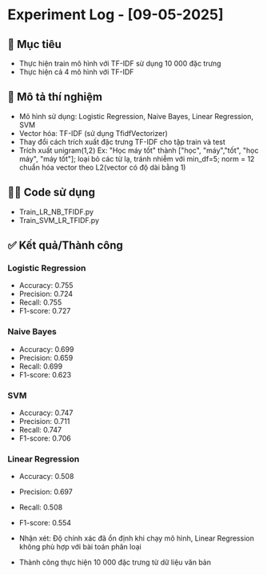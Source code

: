 # Experiment Log - [09-05-2025]

## 🎯 Mục tiêu
- Thực hiện train mô hình với TF-IDF sừ dụng 10 000 đặc trưng
- Thực hiện cả 4 mô hình với TF-IDF
## 🧾 Mô tả thí nghiệm
- Mô hình sử dụng: Logistic Regression, Naive Bayes, Linear Regression, SVM
- Vector hóa: TF-IDF (sử dụng TfidfVectorizer)
- Thay đổi cách trích xuất đặc trưng TF-IDF cho tập train và test
- Trích xuất unigram(1,2) Ex: "Học máy tốt" thành ["học", "máy","tốt", "học máy", "máy tốt"]; loại bỏ các từ lạ, tránh nhiễm với min_df=5; norm = 12 chuẩn hóa vector theo L2(vector có độ dài bằng 1)

## 🧑‍💻 Code sử dụng
- Train_LR_NB_TFIDF.py
- Train_SVM_LR_TFIDF.py

## ✅ Kết quả/Thành công
### Logistic Regression
- Accuracy: 0.755
- Precision: 0.724
- Recall: 0.755
- F1-score: 0.727

### Naive Bayes
- Accuracy: 0.699
- Precision: 0.659
- Recall: 0.699
- F1-score: 0.623

### SVM
- Accuracy: 0.747
- Precision: 0.711
- Recall: 0.747
- F1-score: 0.706

### Linear Regression
- Accuracy: 0.508
- Precision: 0.697
- Recall: 0.508
- F1-score: 0.554

- Nhận xét: Độ chính xác đã ổn định khi chạy mô hình, Linear Regression không phù hợp với bài toán phân loại
- Thành công thực hiện 10 000 đặc trưng từ dữ liệu văn bản
